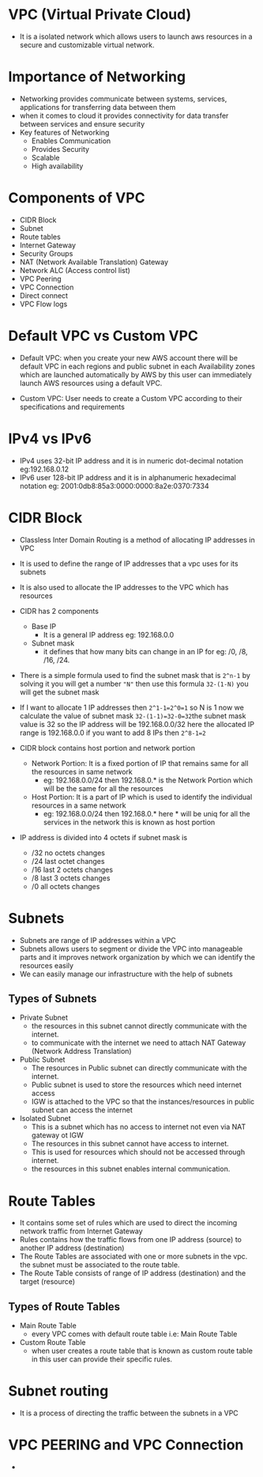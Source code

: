 # VPC (Virtual Private Cloud)
* It is a isolated network which allows users to launch aws resources in a secure and customizable virtual network.

# Importance of Networking
* Networking provides communicate between systems, services, applications for transferring data between them
* when it comes to cloud it provides connectivity for data transfer between services and ensure security
* Key features of Networking
    * Enables Communication
    * Provides Security
    * Scalable
    * High availability

# Components of VPC
* CIDR Block
* Subnet
* Route tables
* Internet Gateway
* Security Groups
* NAT (Network Available Translation) Gateway
* Network ALC (Access control list)
* VPC Peering
* VPC Connection
* Direct connect
* VPC Flow logs

# Default VPC vs Custom VPC
* Default VPC: when you create your new AWS account there will be default VPC in each regions and public subnet in each Availability zones which are launched automatically by AWS by this user can immediately launch AWS resources using a default VPC.

* Custom VPC: User needs to create a Custom VPC according to their specifications and requirements

# IPv4 vs IPv6
* IPv4 uses 32-bit IP address and it is in numeric dot-decimal notation eg:192.168.0.12
* IPv6 user 128-bit IP address and it is in alphanumeric hexadecimal notation eg: 2001:0db8:85a3:0000:0000:8a2e:0370:7334

# CIDR Block
* Classless Inter Domain Routing is a method of allocating IP addresses in VPC
* It is used to define the range of IP addresses that a vpc uses for its subnets
* It is also used to allocate the IP addresses to the VPC which has resources
* CIDR has 2 components
    * Base IP
        * It is a general IP address eg: 192.168.0.0
    * Subnet mask
        * it defines that how many bits can change in an IP for eg: /0, /8, /16, /24.
* There is a simple formula used to find the subnet mask that is `2^n-1` by solving it you will get a number `"N"` then use this formula `32-(1-N)` you will get the subnet mask
* If I want to allocate 1 IP addresses then `2^1-1=2^0=1` so N is 1 now we calculate the value of subnet mask `32-(1-1)=32-0=32`the subnet mask value is 32 so the IP address will be 192.168.0.0/32 here the allocated IP range is 192.168.0.0 if you want to add 8 IPs then `2^8-1=2`
* CIDR block contains host portion and network portion 
    * Network Portion: It is a fixed portion of IP that remains same for all the resources in same network
        * eg: 192.168.0.0/24 then 192.168.0.* is the Network Portion which will be the same for all the resources 
    * Host Portion: It is a part of IP which is used to identify the individual resources in a same network 
        * eg: 192.168.0.0/24 then 192.168.0.* here * will be uniq for all the services in the network this is known as host portion

* IP address is divided into 4 octets if subnet mask is
    * /32 no octets changes
    * /24 last octet changes
    * /16 last 2 octets changes
    * /8 last 3 octets changes
    * /0 all octets changes

# Subnets
* Subnets are range of IP addresses within a VPC
* Subnets allows users to segment or divide the VPC into manageable parts and it improves network organization by which we can identify the resources easily 
* We can easily manage our infrastructure with the help of subnets
## Types of Subnets
* Private Subnet
    * the resources in this subnet cannot directly communicate with the internet.
    * to communicate with the internet we need to attach NAT Gateway (Network Address Translation) 
* Public Subnet
    * The resources in Public subnet can directly communicate with the internet.
    * Public subnet is used to store the resources which need internet access
    * IGW is attached to the VPC so that the instances/resources in public subnet can access the internet 
* Isolated Subnet
    * This is a subnet which has no access to internet not even via NAT gateway ot IGW
    * The resources in this subnet cannot have access to internet.
    * This is used for resources which should not be accessed through internet.
    * the resources in this subnet enables internal communication.

# Route Tables
* It contains some set of rules which are used to direct the incoming network traffic from Internet Gateway
* Rules contains how the traffic flows from one IP address (source) to another IP address (destination)
* The Route Tables are associated with one or more subnets in the vpc. the subnet must be associated to the route table.
* The Route Table consists of range of IP address (destination) and the target (resource)
## Types of Route Tables
* Main Route Table
    * every VPC comes with default route table i.e: Main Route Table
* Custom Route Table
    * when user creates a route table that is known as custom route table in this user can provide their specific rules.

# Subnet routing
* It is a process of directing the traffic between the subnets in a VPC

# VPC PEERING and VPC Connection
* 